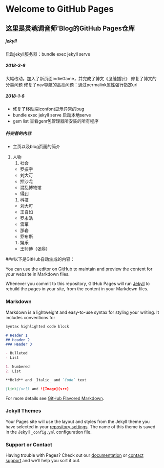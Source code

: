 # Welcome to GitHub Pages

## 这里是灵魂调音师'Blog的GitHub Pages仓库

##### jekyll

启动jekyll服务器：bundle exec jekyll serve

##### 2018-3-6

大幅改动，加入了新页面indieGame，并完成了博文《见缝插针》
修复了博文的分类问题
修复了nav导航的高亮问题：通过permalink属性强行指定url

##### 2018-1-6

* 修复了移动端iconfont显示异常的bug
* bundle exec jekyll serve 启动本地serve
* gem list 查看gem包管理器所安装的所有程序

##### 待完善的内容

* 主页以及blog页面的简介

1. 人物
   1. 社会
     * 罗振宇
     * 刘大可
     * 押沙龙
     * 混乱博物馆
     * 得到
   1. 科技
     * 刘大可
     * 王自如
     * 罗永浩
     * 雷军
     * 那岩
     * 乔布斯
   1. 娱乐
     * 王师傅（张鼎）



###以下是GitHub自动生成的内容：

You can use the [editor on GitHub](https://github.com/CasterQi/CasterQi.github.io/edit/master/README.md) to maintain and preview the content for your website in Markdown files.

Whenever you commit to this repository, GitHub Pages will run [Jekyll](https://jekyllrb.com/) to rebuild the pages in your site, from the content in your Markdown files.

### Markdown

Markdown is a lightweight and easy-to-use syntax for styling your writing. It includes conventions for

```markdown
Syntax highlighted code block

# Header 1
## Header 2
### Header 3

- Bulleted
- List

1. Numbered
2. List

**Bold** and _Italic_ and `Code` text

[Link](url) and ![Image](src)
```

For more details see [GitHub Flavored Markdown](https://guides.github.com/features/mastering-markdown/).

### Jekyll Themes

Your Pages site will use the layout and styles from the Jekyll theme you have selected in your [repository settings](https://github.com/CasterQi/CasterQi.github.io/settings). The name of this theme is saved in the Jekyll `_config.yml` configuration file.

### Support or Contact

Having trouble with Pages? Check out our [documentation](https://help.github.com/categories/github-pages-basics/) or [contact support](https://github.com/contact) and we’ll help you sort it out.
